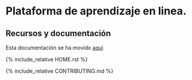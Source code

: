 # Plataforma de aprendizaje en linea.

## Recursos y documentación

Esta documentación se ha movido <a href="https://plataforma-de-aprendizaje-en-linea.readthedocs.io/es/latest/">aquí</a>

{% include_relative HOME.rst %}

{% include_relative CONTRIBUTING.md %}

  
